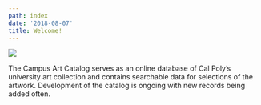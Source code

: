 ```yaml
---
path: index
date: '2018-08-07'
title: Welcome!
---
```

<img src="http://artcollection.calpoly.edu/assets/Sphere%20Horizon_McLean_webpage-4dd6264e45e0ccc5a8a744cf0f4a7ebaaf406aa229dc413228367ae8c452cb6a.jpg" />

<p>The Campus Art Catalog serves as an online database of Cal Poly’s university art collection and contains searchable
  data for selections of the artwork. Development of the catalog is ongoing with new records being added often.</p>

